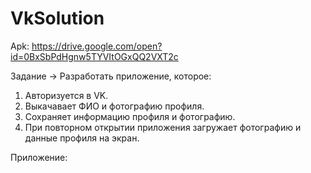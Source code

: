 # VkSolution

Apk: https://drive.google.com/open?id=0BxSbPdHgnw5TYVItOGxQQ2VXT2c

Задание ->
Разработать приложение, которое:

1. Авторизуется в VK.
2. Выкачавает ФИО и фотографию профиля.
3. Сохраняет информацию профиля и фотографию.
4. При повторном открытии приложения загружает фотографию и данные профиля на экран.

Приложение: 




